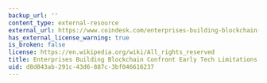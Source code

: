 ```yaml
---
backup_url: ''
content_type: external-resource
external_url: https://www.coindesk.com/enterprises-building-blockchain-confront-tech-limitations
has_external_license_warning: true
is_broken: false
license: https://en.wikipedia.org/wiki/All_rights_reserved
title: Enterprises Building Blockchain Confront Early Tech Limitations
uid: d8d843ab-291c-43d6-887c-3bf046616237
---
```

